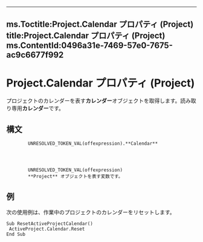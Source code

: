 

---
ms.Toctitle:Project.Calendar プロパティ (Project)
title:Project.Calendar プロパティ (Project)
ms.ContentId:0496a31e-7469-57e0-7675-ac9c6677f992
---
# Project.Calendar プロパティ (Project)




プロジェクトのカレンダーを表す**カレンダー**オブジェクトを取得します。読み取り専用**カレンダー**です。

## 構文

            UNRESOLVED_TOKEN_VAL(offexpression).**Calendar**




            UNRESOLVED_TOKEN_VAL(offexpression)
            **Project** オブジェクトを表す変数です。



## 例
次の使用例は、作業中のプロジェクトのカレンダーをリセットします。

```vba
Sub ResetActiveProjectCalendar() 
 ActiveProject.Calendar.Reset 
End Sub
```





